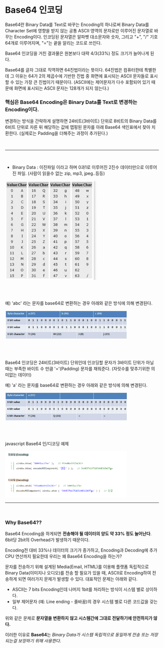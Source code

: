 # **Base64 인코딩**

Base64란 Binary Data를 Text로 바꾸는 Encoding의 하나로써 Binary Data를 Character Set에 영향을 받지 않는 공통 ASCII 영역의 문자로만 이루어진 문자열로 바꾸는 Encoding이다. 인코딩된 문자열은 알파벳 대소문자와 숫자, 그리고 "+", "/" 기호 64개로 이루어지며, "="는 끝을 알리는 코드로 쓰인다.

Base64 인코딩을 거친 결과물은 원본보다 대략 4/3(33%) 정도 크기가 늘어나게 된다.

Base64를 글자 그대로 직역하면 64진법이라는 뜻이다. 64진법은 컴퓨터한테 특별한데 그 이유는 64가 2의 제곱수에 기반한 진법 중 화면에 표시되는 ASCII 문자들로 표시할 수 있는 가장 큰 진법이기 때문이다. (ASCII에는 제어문자가 다수 포함되어 있기 때문에 화면에 표시되는 ASCII 문자는 128개가 되지 않는다.)

### 핵심은 **Base64 Encoding은 Binary Data를 Text로 변경하는 Encoding이다.**

변경하는 방식을 간략하게 설명하면 24비트(3바이트) 단위로 8비트의 Binary Data를 6비트 단위로 자른 뒤 해당하는 값에 맵핑된 문자를 아래 Base64 색인표에서 찾아 치환한다. (실제로는 Padding을 더해주는 과정이 추가된다.)

<br />

---

<br />

-   Binary Data : 이진파일 이라고 하며 0과1로 이루어진 2진수 데이터만으로 이루어진 파일. (사람이 읽을수 없는 zip, mp3, jpeg..등등)

<img src="../../assets/base64_1.png" width=300>

<br /><br />

예) 'abc' 라는 문자를 base64로 변환하는 경우 아래와 같은 방식에 의해 변경된다.

<img src="../../assets/base64_2.jpg" width=400>

<br /><br />

Base64 인코딩은 24비트(3바이트) 단위인데 인코딩할 문자가 3바이트 단위가 아닐 때는 부족한 바이트 수 만큼 '='(Padding) 문자를 채워준다. (자릿수를 맞추기위한 의미없는 데이터)

예) 'a' 라는 문자를 base64로 변환하는 경우 아래와 같은 방식에 의해 변경된다.

<img src="../../assets/base64_3.jpg" width=400>

<br /><br />

javascript Base64 인/디코딩 예제

<img src="../../assets/base64_4.png" width=400>

<br />

---

<br />

### **Why Base64??**

Base64 Encoding을 하게되면 **전송해야 될 데이터의 양도 약 33% 정도 늘어난다**. 6bit당 2bit의 Overhead가 발생하기 때문이다.

Encoding전 대비 33%나 데이터의 크기가 증가하고, Encoding과 Decoding에 추가 CPU 연산까지 필요한데 우리는 왜 Base64 Encoding을 하는가?

문자를 전송하기 위해 설계된 Media(Email, HTML)를 이용해 플랫폼 독립적으로 Binary Data(이미지나 오디오)를 전송 할 필요가 있을 때, ASCII로 Encoding하여 전송하게 되면 여러가지 문제가 발생할 수 있다. 대표적인 문제는 아래와 같다.

-   ASCII는 7 bits Encoding인데 나머지 1bit를 처리하는 방식이 시스템 별로 상이하다.
-   일부 제어문자 (예: Line ending - 줄바꿈)의 경우 시스템 별로 다른 코드값을 갖는다.

위와 같은 문제로 **문자열을 변환하지 않고 시스템간에 그대로 전달하기에 안전하지가 않다.**

이러한 이유로 **Base64**는 *Binary Data가 시스템 독립적으로 동일하게 전송 또는 저장되는걸 보장하기 위해 사용한다*.
